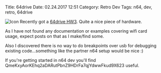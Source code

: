 Title: 64drive
Date: 02.24.2017 12:51
Category: Retro Dev
Tags: n64, dev, retro, 64drive

![Icon]({static}/icons/icon-n64.png)
Recently got a [64drive HW3](http://64drive.retroactive.be/). Quite a nice piece of hardware.

As I have not found any documentation or examples covering wifi card usage, expect posts on that as I make/find some.

Also I discovered there is no way to do breakpoints over usb for debugging existing code...something like the partner n64 setup would be nice :)

If you're getting started in n64 dev you'll find QmeKxyAorKEhq2aDARutPbnZ9HDrFa7qjYdwwFkud9X623 useful.